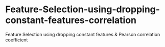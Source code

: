 # Feature-Selection-using-dropping-constant-features-correlation
Feature Selection using dropping constant features &amp;  Pearson correlation coefficient 
